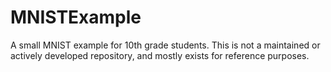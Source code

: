 # MNISTExample
A small MNIST example for 10th grade students. This is not a maintained or actively developed repository, and mostly exists for reference purposes.
